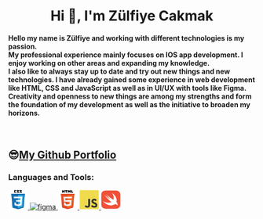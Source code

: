 <h1 align="center">Hi 👋,  I'm Zülfiye Cakmak</h1>
<h4  align="left">Hello my name is Zülfiye and working with different technologies is my passion. <br> My professional experience mainly focuses on IOS app development. I enjoy working on other areas and expanding my knowledge. <br> I also like to always stay up to date and try out new things and new technologies. 
I have already gained some experience in web development like HTML, CSS and JavaScript as well as in UI/UX with tools like Figma. <br> Creativity and openness to new things are among my strengths and form the foundation of my development as well as the initiative to broaden my horizons. </h4>
<p align="left">
</p>
<br> 

## 😎[My Github Portfolio](https://github.com/zulfiye43/My-Github-Portfolio)

<h3 align="left">Languages and Tools:</h3>
<p align="left"> <a href="https://www.w3schools.com/css/" target="_blank" rel="noreferrer"> <img src="https://raw.githubusercontent.com/devicons/devicon/master/icons/css3/css3-original-wordmark.svg" alt="css3" width="40" height="40"/> </a> <a href="https://www.figma.com/" target="_blank" rel="noreferrer"> <img src="https://www.vectorlogo.zone/logos/figma/figma-icon.svg" alt="figma" width="40" height="40"/> </a> <a href="https://www.w3.org/html/" target="_blank" rel="noreferrer"> <img src="https://raw.githubusercontent.com/devicons/devicon/master/icons/html5/html5-original-wordmark.svg" alt="html5" width="40" height="40"/> </a> <a href="https://developer.mozilla.org/en-US/docs/Web/JavaScript" target="_blank" rel="noreferrer"> <img src="https://raw.githubusercontent.com/devicons/devicon/master/icons/javascript/javascript-original.svg" alt="javascript" width="40" height="40"/> </a> <a href="https://developer.apple.com/swift/" target="_blank" rel="noreferrer"> <img src="https://raw.githubusercontent.com/devicons/devicon/master/icons/swift/swift-original.svg" alt="swift" width="40" height="40"/> </a> </p>
